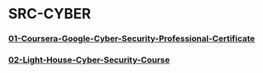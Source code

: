 # SRC-CYBER

### [01-Coursera-Google-Cyber-Security-Professional-Certificate](https://github.com/omeatai/src-AI-Software/blob/main/src-cyber/courses/01-Google-Cyber-Security-Professional-Certificate-Coursera.md)

### [02-Light-House-Cyber-Security-Course](https://github.com/omeatai/src-AI-Software/blob/main/src-cyber/courses/02-Udemy-Cyber-Security-Course.md)
